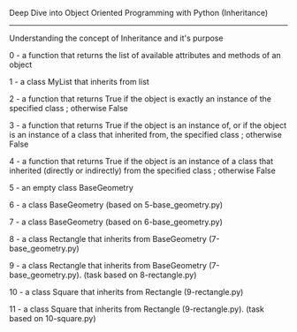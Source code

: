 Deep Dive into Object Oriented Programming with Python (Inheritance)

-------------------------------------------------------

Understanding the concept of Inheritance and it's purpose

0 - a function that returns the list of available attributes and methods of an object

1 - a class MyList that inherits from list

2 - a function that returns True if the object is exactly an instance of the specified class ; otherwise False

3 - a function that returns True if the object is an instance of, or if the object is an instance of a class that inherited from, the specified class ; otherwise False

4 - a function that returns True if the object is an instance of a class that inherited (directly or indirectly) from the specified class ; otherwise False

5 - an empty class BaseGeometry

6 - a class BaseGeometry (based on 5-base_geometry.py)

7 - a class BaseGeometry (based on 6-base_geometry.py)

8 - a class Rectangle that inherits from BaseGeometry (7-base_geometry.py)

9 - a class Rectangle that inherits from BaseGeometry (7-base_geometry.py). (task based on 8-rectangle.py)

10 - a class Square that inherits from Rectangle (9-rectangle.py)

11 - a class Square that inherits from Rectangle (9-rectangle.py). (task based on 10-square.py)
